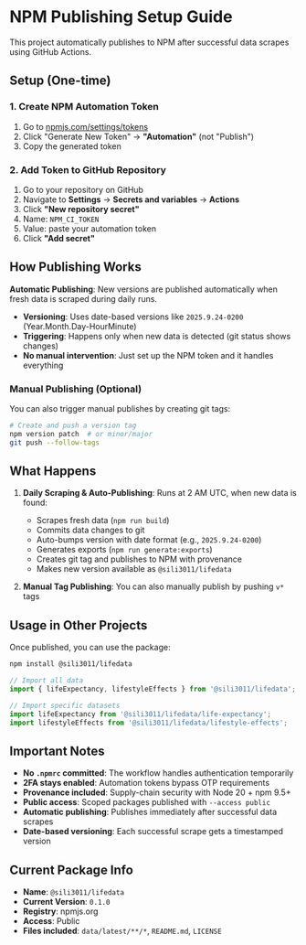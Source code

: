 # NPM Publishing Setup Guide

This project automatically publishes to NPM after successful data scrapes using GitHub Actions.

## Setup (One-time)

### 1. Create NPM Automation Token
1. Go to [npmjs.com/settings/tokens](https://www.npmjs.com/settings/tokens)
2. Click "Generate New Token" → **"Automation"** (not "Publish")
3. Copy the generated token

### 2. Add Token to GitHub Repository
1. Go to your repository on GitHub
2. Navigate to **Settings** → **Secrets and variables** → **Actions**
3. Click **"New repository secret"**
4. Name: `NPM_CI_TOKEN`
5. Value: paste your automation token
6. Click **"Add secret"**

## How Publishing Works

**Automatic Publishing**: New versions are published automatically when fresh data is scraped during daily runs.

- **Versioning**: Uses date-based versions like `2025.9.24-0200` (Year.Month.Day-HourMinute)
- **Triggering**: Happens only when new data is detected (git status shows changes)
- **No manual intervention**: Just set up the NPM token and it handles everything

### Manual Publishing (Optional)

You can also trigger manual publishes by creating git tags:

```bash
# Create and push a version tag
npm version patch  # or minor/major
git push --follow-tags
```

## What Happens

1. **Daily Scraping & Auto-Publishing**: Runs at 2 AM UTC, when new data is found:
   - Scrapes fresh data (`npm run build`)
   - Commits data changes to git
   - Auto-bumps version with date format (e.g., `2025.9.24-0200`)
   - Generates exports (`npm run generate:exports`)
   - Creates git tag and publishes to NPM with provenance
   - Makes new version available as `@sili3011/lifedata`

2. **Manual Tag Publishing**: You can also manually publish by pushing `v*` tags

## Usage in Other Projects

Once published, you can use the package:

```bash
npm install @sili3011/lifedata
```

```javascript
// Import all data
import { lifeExpectancy, lifestyleEffects } from '@sili3011/lifedata';

// Import specific datasets
import lifeExpectancy from '@sili3011/lifedata/life-expectancy';
import lifestyleEffects from '@sili3011/lifedata/lifestyle-effects';
```

## Important Notes

- **No `.npmrc` committed**: The workflow handles authentication temporarily
- **2FA stays enabled**: Automation tokens bypass OTP requirements
- **Provenance included**: Supply-chain security with Node 20 + npm 9.5+
- **Public access**: Scoped packages published with `--access public`
- **Automatic publishing**: Publishes immediately after successful data scrapes
- **Date-based versioning**: Each successful scrape gets a timestamped version

## Current Package Info

- **Name**: `@sili3011/lifedata`
- **Current Version**: `0.1.0`
- **Registry**: npmjs.org
- **Access**: Public
- **Files included**: `data/latest/**/*`, `README.md`, `LICENSE`